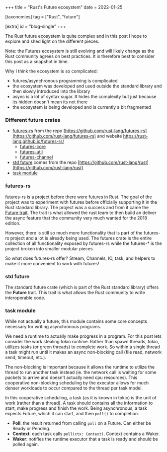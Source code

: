 +++
title = "Rust's Future ecosystem"
date = 2022-01-25

[taxonomies]
tag = ["Rust", "future"]

[extra]
id = "blog-single"
+++

The Rust future ecosystem is quite complex and in this post I hope to explore
and shed light on the different pieces.
<!-- more -->

Note: the Futures ecosystem is still evolving and will likely change as the
Rust community agrees on best practices. It is therefore best to consider this
post as a snapshot in time.

Why I think the ecosystem is so complicated:
- futures/asynchronous programming is complicated
- the ecosystem was developed and used outside the standard library and then
  slowly introduced into the library
- async is a lot of syntax sugar. It hides the complexity but just because its
  hidden doesn't mean its not there
- the ecosystem is being developed and is currently a bit fragmented

### Different future crates
- [futures-rs](https://docs.rs/futures/latest/futures/) from the repo
  [https://github.com/rust-lang/futures-rs](https://github.com/rust-lang/futures-rs) and
  website https://rust-lang.github.io/futures-rs/
  - [futures-core](https://docs.rs/futures-core/latest/futures_core/)
  - [futures-util](https://docs.rs/futures-util/latest/futures_util/)
  - [futures-channel](https://docs.rs/futures-channel/latest/futures_channel/)
- [std future](https://doc.rust-lang.org/std/future/) comes from the repo
  [https://github.com/rust-lang/rust](https://github.com/rust-lang/rust)
- [task module](https://doc.rust-lang.org/std/task/index.html)


### futures-rs
futures-rs is a project before there were futures in Rust. The goal of the
project was to experiment with futures before officially supporting it in the
Rust standard library. The project was a success and from it came the [Future
trait](https://doc.rust-lang.org/std/future/trait.Future.html). The trait is
what allowed the rust team to then build an deliver the async feature that the
community very much wanted for the 2018 edition.

However, there is still so much more functionality that is part of the
futures-rs project and a lot is already being used. The futures crate is the
entire collection of all functionality exposed by futures-rs while the
futures-* is the project broken into smaller modular pieces.

So what does futures-rs offer? Stream, Channels, IO, task, and helpers to make
it more convenient to work with futures!

### std future
The standard future crate (which is part of the Rust standard library) offers
the **Future** trait. This trait is what allows the Rust community to write
interoperable code.

### task module
While not actually a future, this module contains some core concepts necessary
for writing asynchronous programs.

We need a runtime to actually make progress in a program. For this post lets consider the
work stealing tokio runtime. Rather than spawn threads, tokio, utilizes tasks (or green
threads) to complete work. So within a single thread a task might run until it makes an
async non-blocking call (file read, network send, timeout, etc.).

The non-blocking is important because it allows the runtime to utilize the thread to run
another task instead (ie. the network call is waiting for some packets to arrive and
doesn't actually need cpu resources). This cooperative non-blocking scheduling by the
executor allows for much denser workloads to occur compared to the thread per task model.

In this cooperative scheduling, a task (as it is known in tokio) is the unit of work
(rather than a thread). A task should contains all the information to start, make progress
and finish the work. Being asynchronous, a task expects Future, which it can start, and
then `poll()` to completion.

- **Poll**: the result returned from calling `poll` on a Future. Can either be Ready or
  Pending.
- **Context**: each task calls `poll(ctx: Context)`. Context contains a Waker.
- **Waker**: notifies the runtime executor that a task is ready and should be polled
  again.
